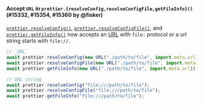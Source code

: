 #### Accept `URL` in `prettier.{resolveConfig,resolveConfigFile,getFileInfo}()` (#15332, #15354, #15360 by @fisker)

[`prettier.resolveConfig()`](https://prettier.io/docs/en/api#prettierresolveconfigfileurlorpath--options), [`prettier.resolveConfigFile()`](https://prettier.io/docs/en/api#prettierresolveconfigfilefileurlorpath), and [`prettier.getFileInfo()`](https://prettier.io/docs/en/api#prettiergetfileinfofileurlorpath--options) now accepts an [URL](https://developer.mozilla.org/en-US/docs/Web/API/URL) with `file:` protocol or a url string starts with `file://`.

```js
// `URL`
await prettier.resolveConfig(new URL("./path/to/file", import.meta.url));
await prettier.resolveConfigFile(new URL("./path/to/file", import.meta.url));
await prettier.getFileInfo(new URL("./path/to/file", import.meta.url));

// URL string
await prettier.resolveConfig("file:///path/to/file");
await prettier.resolveConfigFile("file:///path/to/file");
await prettier.getFileInfo("file:///path/to/file");
```
